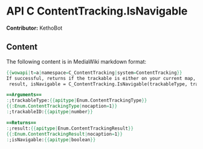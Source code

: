 # API C ContentTracking.IsNavigable

**Contributor:** KethoBot

## Content

The following content is in MediaWiki markdown format:

```mediawiki
{{wowapi|t=a|namespace=C_ContentTracking|system=ContentTracking}}
If successful, returns if the trackable is either on your current map, or if we're able to determine a route to that map from your location via waypoints.
 result, isNavigable = C_ContentTracking.IsNavigable(trackableType, trackableID)

==Arguments==
:;trackableType:{{apitype|Enum.ContentTrackingType}}
{{:Enum.ContentTrackingType|nocaption=1}}
:;trackableID:{{apitype|number}}

==Returns==
:;result:{{apitype|Enum.ContentTrackingResult}}
{{:Enum.ContentTrackingResult|nocaption=1}}
:;isNavigable:{{apitype|boolean}}
```